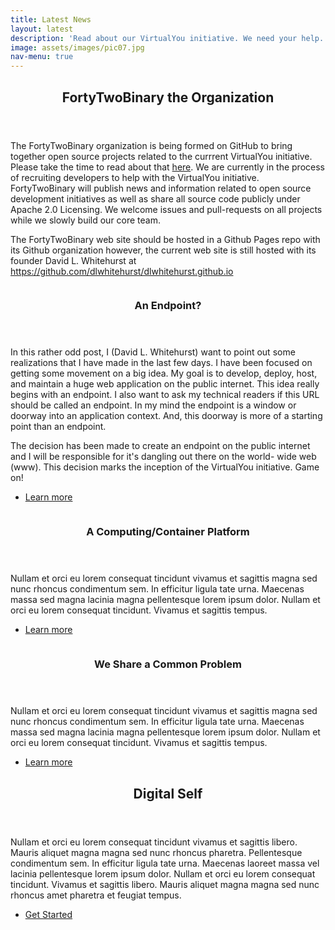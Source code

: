 ```yaml
---
title: Latest News
layout: latest
description: 'Read about our VirtualYou initiative. We need your help.'
image: assets/images/pic07.jpg
nav-menu: true
---
```


<!-- Main -->
<div id="main">

<!-- One -->
<section id="one">
	<div class="inner">
		<header class="major">
			<h2>FortyTwoBinary the Organization</h2>
		</header>
		<p>
The FortyTwoBinary organization is being formed on GitHub to bring together open source projects related to the 
currrent VirtualYou initiative. Please take the time to read about that <a href="https://fortytwobinary.com/virtualyou.html" 
target="_blank" rel="noopener">here</a>. We are currently in the process of recruiting developers to help with the VirtualYou 
initiative. FortyTwoBinary will publish news and information related to open source development initiatives as well as 
share all source code publicly under Apache 2.0 Licensing. We welcome issues and pull-requests on all projects while we 
slowly build our core team.
        </p>
        <p>
The FortyTwoBinary web site should be hosted in a Github Pages repo with its Github organization however, the current web 
site is still hosted with its founder David L. Whitehurst at <a href="https://github.com/dlwhitehurst/dlwhitehurst.github.io" target="_blank" rel="noopener">
https://github.com/dlwhitehurst/dlwhitehurst.github.io</a>
        </p>
	</div>
</section>

<!-- Two -->
<section id="two" class="spotlights">
	<section>
		<a href="about.html" class="image">
			<img src="{% link assets/images/entry.jpg %}" alt="" data-position="center center" />
		</a>
		<div class="content">
			<div class="inner">
				<header class="major">
					<h3>An Endpoint?</h3>
				</header>
				<p>In this rather odd post, I (David L. Whitehurst) want to point out some realizations that I have made in the last few days.
I have been focused on getting some movement on a big idea. My goal is to develop, deploy, host, and maintain a huge web application on the public 
internet. This idea really begins with an endpoint. I also want to ask my technical readers if this URL should be called an endpoint. In my mind 
the endpoint is a window or doorway into an application context. And, this doorway is more of a starting point than an endpoint.</p>
                <p>The decision has been made to create an endpoint on the public internet and I will be responsible for it's dangling out there on the world-
wide web (www). This decision marks the inception of the VirtualYou initiative. Game on!</p>
				<ul class="actions">
					<li><a href="virtualyou.html" class="button">Learn more</a></li>
				</ul>
			</div>
		</div>
	</section>
	<section>
		<a href="about.html" class="image">
			<img src="{% link assets/images/maersk.jpg %}" alt="" data-position="top center" />
		</a>
		<div class="content">
			<div class="inner">
				<header class="major">
					<h3>A Computing/Container Platform</h3>
				</header>
				<p>Nullam et orci eu lorem consequat tincidunt vivamus et sagittis magna sed nunc rhoncus condimentum sem. In efficitur ligula tate urna. Maecenas massa sed magna lacinia magna pellentesque lorem ipsum dolor. Nullam et orci eu lorem consequat tincidunt. Vivamus et sagittis tempus.</p>
				<ul class="actions">
					<li><a href="about.html" class="button">Learn more</a></li>
				</ul>
			</div>
		</div>
	</section>
	<section>
		<a href="about.html" class="image">
			<img src="{% link assets/images/welcome.jpg %}" alt="" data-position="25% 25%" />
		</a>
		<div class="content">
			<div class="inner">
				<header class="major">
					<h3>We Share a Common Problem</h3>
				</header>
				<p>Nullam et orci eu lorem consequat tincidunt vivamus et sagittis magna sed nunc rhoncus condimentum sem. In efficitur ligula tate urna. Maecenas massa sed magna lacinia magna pellentesque lorem ipsum dolor. Nullam et orci eu lorem consequat tincidunt. Vivamus et sagittis tempus.</p>
				<ul class="actions">
					<li><a href="about.html" class="button">Learn more</a></li>
				</ul>
			</div>
		</div>
	</section>
</section>

<!-- Three -->
<section id="three">
	<div class="inner">
		<header class="major">
			<h2>Digital Self</h2>
		</header>
		<p>Nullam et orci eu lorem consequat tincidunt vivamus et sagittis libero. Mauris aliquet magna magna sed nunc rhoncus pharetra. Pellentesque condimentum sem. In efficitur ligula tate urna. Maecenas laoreet massa vel lacinia pellentesque lorem ipsum dolor. Nullam et orci eu lorem consequat tincidunt. Vivamus et sagittis libero. Mauris aliquet magna magna sed nunc rhoncus amet pharetra et feugiat tempus.</p>
		<ul class="actions">
			<li><a href="about.html" class="button next">Get Started</a></li>
		</ul>
	</div>
</section>

</div>

